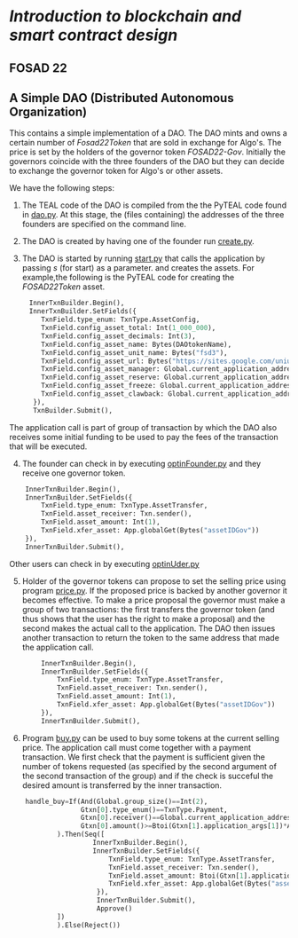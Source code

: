 # *Introduction to blockchain and smart contract design*
## FOSAD 22 ##

## A Simple DAO (Distributed Autonomous Organization) ##

This contains a simple implementation of a DAO.
The DAO mints and owns a certain number of *Fosad22Token*
that are sold in exchange for Algo's. 
The price is set by the holders of the governor token *FOSAD22-Gov*.
Initially the governors coincide with the three founders of the DAO but they can decide to
exchange the governor token for Algo's or other assets.

We have the following steps:

1. The TEAL code of the DAO is compiled from the the PyTEAL code found in [dao.py](dao.py).
At this stage, the (files containing) the addresses of the three founders are specified on the command line.
    
2. The DAO is created by having one of the founder run [create.py](create.py).
    
3. The DAO is started by running [start.py](start.py) that calls the application by passing *s* (for start) as a parameter.
and creates the assets. For example,the following is the PyTEAL code for creating the *FOSAD22Token* asset.

```python
     InnerTxnBuilder.Begin(),
     InnerTxnBuilder.SetFields({
        TxnField.type_enum: TxnType.AssetConfig,
        TxnField.config_asset_total: Int(1_000_000),
        TxnField.config_asset_decimals: Int(3),
        TxnField.config_asset_name: Bytes(DAOtokenName),
        TxnField.config_asset_unit_name: Bytes("fsd3"),
        TxnField.config_asset_url: Bytes("https://sites.google.com/uniurb.it/fosad/home/fosad-2022"),
        TxnField.config_asset_manager: Global.current_application_address(),
        TxnField.config_asset_reserve: Global.current_application_address(),
        TxnField.config_asset_freeze: Global.current_application_address(),
        TxnField.config_asset_clawback: Global.current_application_address()
      }),
      TxnBuilder.Submit(),
```

The application call is part of group of transaction by which the DAO also receives some initial funding to be used
to pay the fees of the transaction that will be executed.

4. The founder can check in by executing [optinFounder.py](optinFounder.py) and they receive one governor token.
```python
    InnerTxnBuilder.Begin(),
    InnerTxnBuilder.SetFields({
        TxnField.type_enum: TxnType.AssetTransfer,
        TxnField.asset_receiver: Txn.sender(),
        TxnField.asset_amount: Int(1),
        TxnField.xfer_asset: App.globalGet(Bytes("assetIDGov"))
    }),
    InnerTxnBuilder.Submit(),
```

Other users can check in by executing [optinUder.py](optinUder.py)

5. Holder of the governor tokens can propose to set the selling price using program [price.py](price.py).
If the proposed price is backed by another governor it becomes effective.
To make a price proposal the governor must make a group of two transactions: the first transfers the governor token (and thus
shows that the user has the right to make a proposal) and the second makes the actual call to the application.
The DAO then issues another transaction to return the token to the same address that made the application call.

```python
        InnerTxnBuilder.Begin(),
        InnerTxnBuilder.SetFields({
            TxnField.type_enum: TxnType.AssetTransfer,
            TxnField.asset_receiver: Txn.sender(),
            TxnField.asset_amount: Int(1),
            TxnField.xfer_asset: App.globalGet(Bytes("assetIDGov"))
        }),
        InnerTxnBuilder.Submit(),
```

6. Program [buy.py](buy.py) can be used to buy some tokens at the current selling price.
The application call must come together with a payment transaction.
We first check that the payment is sufficient given the number of tokens requested
(as specified by the second argument of the second transaction of the group) and if the
check is succeful the desired amount is transferred by the inner transaction.

```python
    handle_buy=If(And(Global.group_size()==Int(2),
                  Gtxn[0].type_enum()==TxnType.Payment,
                  Gtxn[0].receiver()==Global.current_application_address(),
                  Gtxn[0].amount()>=Btoi(Gtxn[1].application_args[1])*App.globalGet(Bytes("scurrentPrice")))
            ).Then(Seq([
                     InnerTxnBuilder.Begin(),
                     InnerTxnBuilder.SetFields({
                         TxnField.type_enum: TxnType.AssetTransfer,
                         TxnField.asset_receiver: Txn.sender(),
                         TxnField.asset_amount: Btoi(Gtxn[1].application_args[1]),
                         TxnField.xfer_asset: App.globalGet(Bytes("assetIDToken"))
                      }),
                      InnerTxnBuilder.Submit(),
                      Approve()
            ])
            ).Else(Reject())
```


